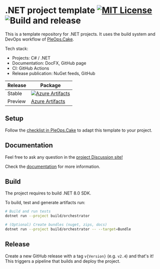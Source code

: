 # .NET project template [![MIT License](https://img.shields.io/badge/license-MIT-blue.svg?style=flat)](https://choosealicense.com/licenses/mit/) ![Build and release](https://github.com/pleonex/template-csharp/workflows/Build%20and%20release/badge.svg)

This is a template repository for .NET projects. It uses the build system and
DevOps workflow of [PleOps.Cake](https://github.com/pleonex/PleOps.Cake).

Tech stack:

- Projects: C# / .NET
- Documentation: DocFX, GitHub page
- CI: GitHub Actions
- Release publication: NuGet feeds, GitHub

<!-- prettier-ignore -->
| Release | Package                                                           |
| ------- | ----------------------------------------------------------------- |
| Stable  | [![Azure Artifacts](https://feeds.dev.azure.com/benito356/339c91a8-9d6c-4082-8b1a-93c2ae76b637/_apis/public/Packaging/Feeds/e3acf8ba-ec70-46f0-b1a5-da1ce3dd5d9f/Packages/b8696a32-e71a-4479-9b0e-002997b8d8ef/Badge)](https://dev.azure.com/benito356/NetDevOpsTest/_packaging?_a=package&feed=e3acf8ba-ec70-46f0-b1a5-da1ce3dd5d9f&package=b8696a32-e71a-4479-9b0e-002997b8d8ef&preferRelease=true) |
| Preview | [Azure Artifacts](https://dev.azure.com/benito356/NetDevOpsTest/_packaging?_a=feed&feed=PleOps) |

## Setup

Follow the
[checklist in PleOps.Cake](https://www.pleonex.dev/PleOps.Cake/docs/getting-started/project-setup.html)
to adapt this template to your project.

## Documentation

Feel free to ask any question in the
[project Discussion site!](https://github.com/pleonex/template-csharp/discussions)

Check the [documentation](https://www.pleonex.dev/PleOps.Cake/) for more
information.

## Build

The project requires to build .NET 8.0 SDK.

To build, test and generate artifacts run:

```sh
# Build and run tests
dotnet run --project build/orchestrator

# (Optional) Create bundles (nuget, zips, docs)
dotnet run --project build/orchestrator -- --target=Bundle
```

## Release

Create a new GitHub release with a tag `v{Version}` (e.g. `v2.4`) and that's it!
This triggers a pipeline that builds and deploy the project.
